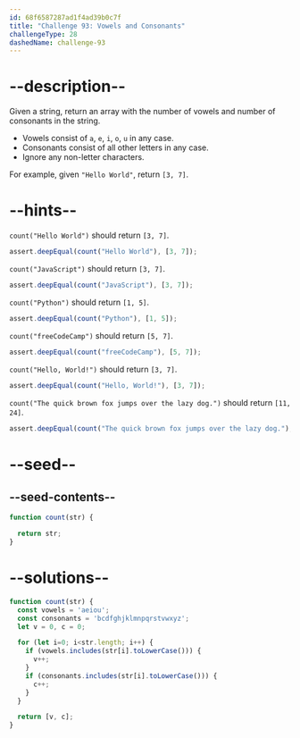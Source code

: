 ```yaml
---
id: 68f6587287ad1f4ad39b0c7f
title: "Challenge 93: Vowels and Consonants"
challengeType: 28
dashedName: challenge-93
---
```


# --description--

Given a string, return an array with the number of vowels and number of consonants in the string.

- Vowels consist of `a`, `e`, `i`, `o`, `u` in any case.
- Consonants consist of all other letters in any case.
- Ignore any non-letter characters.

For example, given `"Hello World"`, return `[3, 7]`.

# --hints--

`count("Hello World")` should return `[3, 7]`.

```js
assert.deepEqual(count("Hello World"), [3, 7]);
```

`count("JavaScript")` should return `[3, 7]`.

```js
assert.deepEqual(count("JavaScript"), [3, 7]);
```

`count("Python")` should return `[1, 5]`.

```js
assert.deepEqual(count("Python"), [1, 5]);
```

`count("freeCodeCamp")` should return `[5, 7]`.

```js
assert.deepEqual(count("freeCodeCamp"), [5, 7]);
```

`count("Hello, World!")` should return `[3, 7]`.

```js
assert.deepEqual(count("Hello, World!"), [3, 7]);
```

`count("The quick brown fox jumps over the lazy dog.")` should return `[11, 24]`.

```js
assert.deepEqual(count("The quick brown fox jumps over the lazy dog."), [11, 24]);
```

# --seed--

## --seed-contents--

```js
function count(str) {

  return str;
}
```

# --solutions--

```js
function count(str) {
  const vowels = 'aeiou';
  const consonants = 'bcdfghjklmnpqrstvwxyz';
  let v = 0, c = 0;

  for (let i=0; i<str.length; i++) {
    if (vowels.includes(str[i].toLowerCase())) {
      v++;
    }
    if (consonants.includes(str[i].toLowerCase())) {
      c++;
    }
  }

  return [v, c];
}
```
